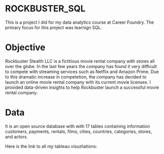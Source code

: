 # ROCKBUSTER_SQL

This is a project I did for my data analytics course at Career Foundry.  The primary focus for this project was learnign SQL.  


# Objective

Rockbuster Stealth LLC is a fictitious movie rental company with stores all over the globe.  In the last few years the company has found it very difficult to compete with streaming services such as Netflix and Amazon Prime.  Due to this dramatic increase in competetion, the company has decided to launch an online movie rental company with its current movie licenses.  I provided data-driven insights to help Rockbuster launch a successful movie rental company. 


# Data

It is an open source database with with 17 tables containing information  customers, payments, rentals, films, cities, countries, categories, stores, and actors.  

Here is the link to all my tableau visuzliations: 
